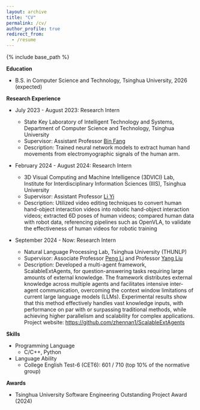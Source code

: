 ```yaml
---
layout: archive
title: "CV"
permalink: /cv/
author_profile: true
redirect_from:
  - /resume
---
```


{% include base_path %}

**Education**

<!-- * Ph.D in Version Control Theory, GitHub University, 2018 (expected) -->
<!-- * M.S. in Jekyll, GitHub University, 2014 -->
* B.S. in Computer Science and Technology, Tsinghua University, 2026 (expected)

**Research Experience**

* July 2023 - August 2023: Research Intern
  * State Key Laboratory of Intelligent Technology and Systems, Department of Computer Science and Technology, Tsinghua University
  * Supervisor: Assistant Professor <a href="https://scholar.google.com/citations?user=5G47IcIAAAAJ&hl=zh-CN">Bin Fang</a>
  * Description: Trained neural network models to extract human hand movements from electromyographic signals of the human arm.

* February 2024 - August 2024: Research Intern
  * 3D Visual Computing and Machine Intelligence (3DVICI) Lab, Institute for Interdisciplinary Information Sciences (IIIS), Tsinghua University
  * Supervisor: Assistant Professor <a href="https://ericyi.github.io/">Li Yi</a>
  * Description: Utilized video editing techniques to convert human hand-object interaction videos into robotic hand-object interaction videos; extracted 6D poses of human videos; compared human data with robot data, referencing pipelines such as OpenVLA, to validate the effectiveness of human videos for robotic training

* September 2024 - Now: Research Intern
  * Natural Language Processing Lab, Tsinghua University (THUNLP)
  * Supervisor: Associate Professor <a href="https://lpeng.net/">Peng Li</a> and Professor <a href="https://nlp.csai.tsinghua.edu.cn/~ly/">Yang Liu</a>
  * Description: Developed a multi-agent framework, ScalableExtAgents, for question-answering tasks requiring large amounts of external knowledge. The framework distributes external knowledge across multiple agents and facilitates intensive inter-agent communication, 
overcoming the context window limitations of current large language models (LLMs). Experimental results show that this method effectively 
handles vast knowledge inputs, with performance on par with or surpassing traditional methods, while achieving higher parallelism and 
scalability for complex applications. Project website: <a href="https://github.com/zhennan1/ScalableExtAgents">https://github.com/zhennan1/ScalableExtAgents</a>

<!-- * Spring 2024: Academic Pages Collaborator
  * GitHub University
  * Duties includes: Updates and improvements to template
  * Supervisor: The Users

* Fall 2015: Research Assistant
  * GitHub University
  * Duties included: Merging pull requests
  * Supervisor: Professor Hub

* Summer 2015: Research Assistant
  * GitHub University
  * Duties included: Tagging issues
  * Supervisor: Professor Git -->
  
**Skills**

* Programming Language
  * C/C++, Python
* Language Ability
  * College English Test-6 (CET6): 601 / 710 (top 10% of the normative group)

**Awards**

* Tsinghua University Software Engineering Outstanding Project Award (2024)

<!-- Publications
======
  <ul>{% for post in site.publications reversed %}
    {% include archive-single-cv.html %}
  {% endfor %}</ul>
  
Talks
======
  <ul>{% for post in site.talks reversed %}
    {% include archive-single-talk-cv.html  %}
  {% endfor %}</ul>
  
Teaching
======
  <ul>{% for post in site.teaching reversed %}
    {% include archive-single-cv.html %}
  {% endfor %}</ul>
  
Service and leadership
======
* Currently signed in to 43 different slack teams -->
